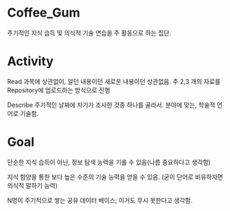 # Coffee_Gum
주기적인 지식 습득 및 의식적 기술 연습을 주 활동으로 하는 집단. 

# Activity 
Read
과목에 상관없이, 알던 내용이던 새로운 내용이던 상관없음.
주 2,3 개의 자료를  Repository에 업로드하는 방식으로 진행

Describe
주기적인 날짜에 자기가 조사한 것중 하나를 골라서. 분야에 맞는, 학술적 언어로 기술함.

# Goal
단순한 지식 습득이 아닌, 정보 탐색 능력을 기를 수 있음(나름 중요하다고 생각함)
 
지식 함양을 통한 보다 높은 수준의 기술 능력을 얻을 수 있음. (굳이 단어로 비유하자면 의식적 말하기 능력)

N명이 주기적으로 쌓는 공유 데이터 베이스; 이거도 무시 못한다고 생각함. 

